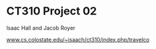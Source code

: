 # CT310 Project 02

Isaac Hall and Jacob Royer

www.cs.colostate.edu/~isaach/ct310/index.php/travelco
